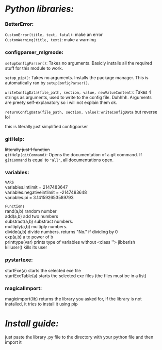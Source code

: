 # _Python libraries:_
### BetterError:
`CustomError(title, text, fatal)`: make an error  
`CustomWarning(title, text)`: make a warning
### configparser_mlgmode:

`setupConfigParser()`: Takes no arguments. Basicly installs all the required stuff for this module to work.

`setup_pip()`: Takes no arguments. Installs the package manager. This is automatically ran by `setupConfigParser()`.

`writeConfigData(file_path, section, value, newValueContent)`: Takes 4 strings as arguments, used to write to the config file. Duhhhh. Arguments are preety self-explanatory so i will not explain them ok.

`returnConfigData(file_path, section, value)`: `writeConfigData` but reverse lol

this is literally just simplified configparser

### gitHelp:
~~litterally just 1 function~~  
`gitHelp(gitCommand)`: Opens the documentation of a git command. If `gitCommand` is equal to `"all"`, all documentations open.

### variables:
`VARS`  
variables.intlimit = 2147483647  
variables.negativeintlimit = -2147483648  
variables.pi = 3.141592653589793  

`Functions`  
rand(a,b)                       random number  
add(a,b)                        add two numbers  
substract(a,b)                  substract numbers.  
multiply(a,b)                   multiply numbers.  
divide(a,b)                     divide numbers.      returns "No." if dividing by 0  
exp(a,b)                        a to power of b  
printtype(var)                  prints type of variables without <class ''> jibberish  
killuser()                      kills its user  


### pystartexe:
startExe(a)                     starts the selected exe file  
startExeTable(a)                starts the selected exe files (the files must be in a list)

### magicalImport:
magicimport(lib)                returns the library you asked for, if the library is not installed, it tries to install it using pip   
# _Install guide:_  
just paste the library .py file to the directory with your python file and then import it  
